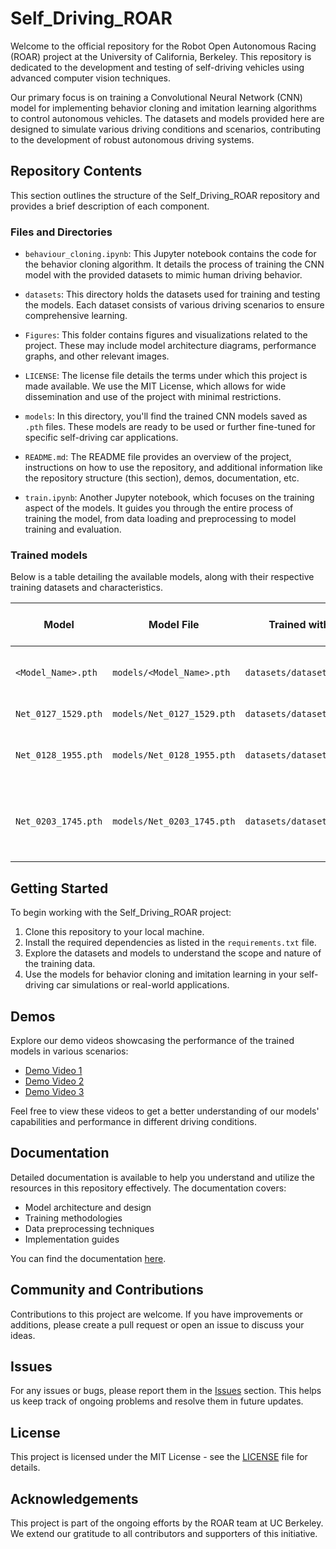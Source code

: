 # Self_Driving_ROAR

Welcome to the official repository for the Robot Open Autonomous Racing (ROAR) project at the University of California, Berkeley. This repository is dedicated to the development and testing of self-driving vehicles using advanced computer vision techniques.

Our primary focus is on training a Convolutional Neural Network (CNN) model for implementing behavior cloning and imitation learning algorithms to control autonomous vehicles. The datasets and models provided here are designed to simulate various driving conditions and scenarios, contributing to the development of robust autonomous driving systems.

## Repository Contents

This section outlines the structure of the Self_Driving_ROAR repository and provides a brief description of each component.

### Files and Directories

- `behaviour_cloning.ipynb`: This Jupyter notebook contains the code for the behavior cloning algorithm. It details the process of training the CNN model with the provided datasets to mimic human driving behavior.

- `datasets`: This directory holds the datasets used for training and testing the models. Each dataset consists of various driving scenarios to ensure comprehensive learning.

- `Figures`: This folder contains figures and visualizations related to the project. These may include model architecture diagrams, performance graphs, and other relevant images.

- `LICENSE`: The license file details the terms under which this project is made available. We use the MIT License, which allows for wide dissemination and use of the project with minimal restrictions.

- `models`: In this directory, you'll find the trained CNN models saved as `.pth` files. These models are ready to be used or further fine-tuned for specific self-driving car applications.

- `README.md`: The README file provides an overview of the project, instructions on how to use the repository, and additional information like the repository structure (this section), demos, documentation, etc.

- `train.ipynb`: Another Jupyter notebook, which focuses on the training aspect of the models. It guides you through the entire process of training the model, from data loading and preprocessing to model training and evaluation.

### Trained models

Below is a table detailing the available models, along with their respective training datasets and characteristics.

| Model              | Model File                     | Trained with Dataset      | Min-Max Labels   | Description                                     |
|--------------------|--------------------------------|---------------------------|------------------|-------------------------------------------------|
| `<Model_Name>.pth` | `models/<Model_Name>.pth`      | `datasets/dataset_14270124` | `[-3, 4.5]`     | Data of small curved roads, predominantly right turns |
| `Net_0127_1529.pth`| `models/Net_0127_1529.pth`     | `datasets/dataset_15270124` | `[-2.75, 4.25]` | Highway driving data                            |
| `Net_0128_1955.pth`| `models/Net_0128_1955.pth`     | `datasets/dataset_1949280124`| `[-7.0, 9.0]`  | Varied directions, includes in-town scenarios   |
| `Net_0203_1745.pth`| `models/Net_0203_1745.pth`     | `datasets/dataset_173953030224`| `[-9.75, 9.25]`| Comprehensive data covering different directions and town environments |

## Getting Started

To begin working with the Self_Driving_ROAR project:

1. Clone this repository to your local machine.
2. Install the required dependencies as listed in the `requirements.txt` file.
3. Explore the datasets and models to understand the scope and nature of the training data.
4. Use the models for behavior cloning and imitation learning in your self-driving car simulations or real-world applications.

## Demos

Explore our demo videos showcasing the performance of the trained models in various scenarios:

- [Demo Video 1](#)
- [Demo Video 2](#)
- [Demo Video 3](#)

Feel free to view these videos to get a better understanding of our models' capabilities and performance in different driving conditions.

## Documentation

Detailed documentation is available to help you understand and utilize the resources in this repository effectively. The documentation covers:

- Model architecture and design
- Training methodologies
- Data preprocessing techniques
- Implementation guides

You can find the documentation [here](#).

## Community and Contributions

Contributions to this project are welcome. If you have improvements or additions, please create a pull request or open an issue to discuss your ideas.

## Issues

For any issues or bugs, please report them in the [Issues](#) section. This helps us keep track of ongoing problems and resolve them in future updates.

## License

This project is licensed under the MIT License - see the [LICENSE](LICENSE) file for details.

## Acknowledgements

This project is part of the ongoing efforts by the ROAR team at UC Berkeley. We extend our gratitude to all contributors and supporters of this initiative.


